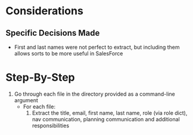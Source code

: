 # Considerations
## Specific Decisions Made
- First and last names were not perfect to extract, but including them allows sorts to be more useful in SalesForce


# Step-By-Step
1. Go through each file in the directory provided as a command-line argument
    - For each file:
        1. Extract the title, email, first name, last name, role (via role dict), nav communication, planning communication and additional responsibilities
